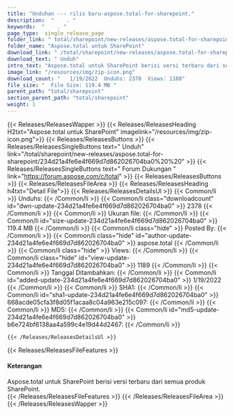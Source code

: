 ```yaml
---
title: "Unduhan --- rilis baru-aspose.total-for-sharepoint." 
description:  "    . " 
keywords:  "    . " 
page_type:  single_release_page
folder_link: " total/sharepoint/new-releases/aspose.total-for-sharepoint/"
folder_name: "Aspose.total untuk SharePoint"
download_link: " /total/sharepoint/new-releases/aspose.total-for-sharepoint/234d21a4fe6e4f669d7d862026704ba0"
download_text: " Unduh"
intro_text: "Aspose.total untuk SharePoint berisi versi terbaru dari semua SharePoint Produ ..."
image_link: "/resources/img/zip-icon.png"
download_count: "   1/19/2022  Unduhs: 2378  Views: 1188"
file_size: "  File Size: 119.4 MB "
parent_path: "total/sharepoint"
section_parent_path: "total/sharepoint"
weight: 1
---
```


{{< Releases/ReleasesWapper >}}
  {{< Releases/ReleasesHeading H2txt="Aspose.total untuk SharePoint" imagelink="/resources/img/zip-icon.png">}}
  {{< Releases/ReleasesButtons >}}
    {{< Releases/ReleasesSingleButtons text=" Unduh" link="/total/sharepoint/new-releases/aspose.total-for-sharepoint/234d21a4fe6e4f669d7d862026704ba0%20%20" >}}
    {{< Releases/ReleasesSingleButtons text=" Forum Dukungan " link="https://forum.aspose.com/c/total" >}}
  {{< Releases/ReleasesButtons >}}
  {{< Releases/ReleasesFileArea >}}
    {{< Releases/ReleasesHeading h4txt="Detail File">}}
    {{< Releases/ReleasesDetailsUl >}}
            {{< Common/li  >}} Unduhs: {{< /Common/li >}} 
      {{< Common/li class="downloadcount" id="dwn-update-234d21a4fe6e4f669d7d862026704ba0" >}} 2378 {{< /Common/li >}} 
      {{< Common/li  >}} Ukuran file: {{< /Common/li >}} 
      {{< Common/li id="size-update-234d21a4fe6e4f669d7d862026704ba0" >}} 119.4 MB {{< /Common/li >}} 
      {{< Common/li  class="hide" >}} Posted By: {{< /Common/li >}} 
      {{< Common/li class="hide" id="author-update-234d21a4fe6e4f669d7d862026704ba0" >}} aspose.total {{< /Common/li >}} 
      {{< Common/li class="hide"  >}} Views: {{< /Common/li >}} 
      {{< Common/li class="hide" id="view-update-234d21a4fe6e4f669d7d862026704ba0" >}} 1189 {{< /Common/li >}} 
      {{< Common/li  >}} Tanggal Ditambahkan: {{< /Common/li >}} 
      {{< Common/li id="added-update-234d21a4fe6e4f669d7d862026704ba0" >}} 1/19/2022 {{< /Common/li >}} 
      {{< Common/li  >}} SHA1: {{< /Common/li >}} 
      {{< Common/li id="sha1-update-234d21a4fe6e4f669d7d862026704ba0" >}} 668acde05cfa3f8d05f1acaa8c04a963e215c097: {{< /Common/li >}} 
      {{< Common/li  >}} MD5: {{< /Common/li >}} 
      {{< Common/li id="md5-update-234d21a4fe6e4f669d7d862026704ba0" >}} b6e724bf6138aa4a599c4e19d44d2467: {{< /Common/li >}} 

    {{< /Releases/ReleasesDetailsUl >}}

  {{< Releases/ReleasesFileFeatures >}}
      <h4>Keterangan</h4><div class="HTMLDescription">Aspose.total untuk SharePoint berisi versi terbaru dari semua produk SharePoint.</div>
  {{< /Releases/ReleasesFileFeatures >}}
 {{< /Releases/ReleasesFileArea >}}
{{< /Releases/ReleasesWapper >}}


